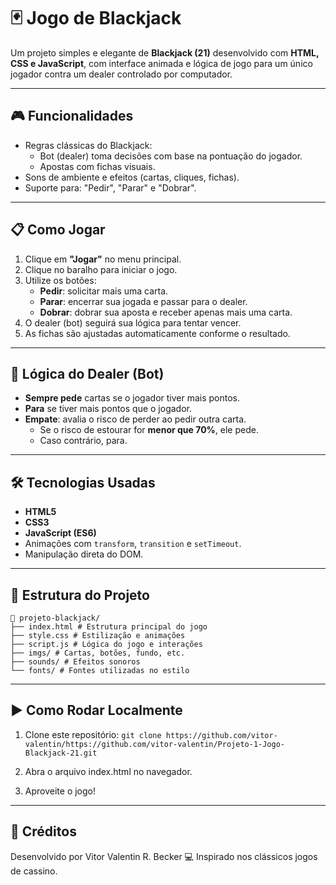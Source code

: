 # 🃏 Jogo de Blackjack

Um projeto simples e elegante de **Blackjack (21)** desenvolvido com **HTML, CSS e JavaScript**, com interface animada e lógica de jogo para um único jogador contra um dealer controlado por computador.

---

## 🎮 Funcionalidades

- Regras clássicas do Blackjack:
  - Bot (dealer) toma decisões com base na pontuação do jogador.
  - Apostas com fichas visuais.
- Sons de ambiente e efeitos (cartas, cliques, fichas).
- Suporte para: "Pedir", "Parar" e "Dobrar".

---

## 📋 Como Jogar

1. Clique em **"Jogar"** no menu principal.
2. Clique no baralho para iniciar o jogo.
3. Utilize os botões:
   - **Pedir**: solicitar mais uma carta.
   - **Parar**: encerrar sua jogada e passar para o dealer.
   - **Dobrar**: dobrar sua aposta e receber apenas mais uma carta.
4. O dealer (bot) seguirá sua lógica para tentar vencer.
5. As fichas são ajustadas automaticamente conforme o resultado.

---

## 🧠 Lógica do Dealer (Bot)

- **Sempre pede** cartas se o jogador tiver mais pontos.
- **Para** se tiver mais pontos que o jogador.
- **Empate**: avalia o risco de perder ao pedir outra carta.
  - Se o risco de estourar for **menor que 70%**, ele pede.
  - Caso contrário, para.

---

## 🛠 Tecnologias Usadas

- **HTML5**
- **CSS3**
- **JavaScript (ES6)**
- Animações com `transform`, `transition` e `setTimeout`.
- Manipulação direta do DOM.

---

## 📂 Estrutura do Projeto
    📁 projeto-blackjack/
    ├── index.html # Estrutura principal do jogo
    ├── style.css # Estilização e animações
    ├── script.js # Lógica do jogo e interações
    ├── imgs/ # Cartas, botões, fundo, etc.
    ├── sounds/ # Efeitos sonoros
    └── fonts/ # Fontes utilizadas no estilo

---

## ▶️ Como Rodar Localmente

1. Clone este repositório:
   ```git clone https://github.com/vitor-valentin/https://github.com/vitor-valentin/Projeto-1-Jogo-Blackjack-21.git```

2. Abra o arquivo index.html no navegador.

3. Aproveite o jogo!

---

## 🙌 Créditos

Desenvolvido por Vitor Valentin R. Becker 💻
Inspirado nos clássicos jogos de cassino.
